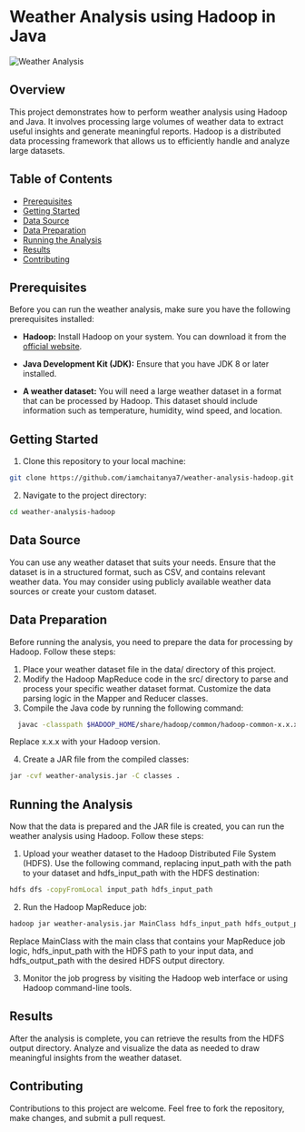 # Weather Analysis using Hadoop in Java

![Weather Analysis](https://www.google.com/url?sa=i&url=https%3A%2F%2Fcommons.wikimedia.org%2Fwiki%2FFile%3AHadoop_logo.svg&psig=AOvVaw1XyGI01AORo6_Wud2_mDa9&ust=1693748299696000&source=images&cd=vfe&opi=89978449&ved=0CBAQjRxqFwoTCOjlkqCGjIEDFQAAAAAdAAAAABAE)

## Overview

This project demonstrates how to perform weather analysis using Hadoop and Java. It involves processing large volumes of weather data to extract useful insights and generate meaningful reports. Hadoop is a distributed data processing framework that allows us to efficiently handle and analyze large datasets.

## Table of Contents

- [Prerequisites](#prerequisites)
- [Getting Started](#getting-started)
- [Data Source](#data-source)
- [Data Preparation](#data-preparation)
- [Running the Analysis](#running-the-analysis)
- [Results](#results)
- [Contributing](#contributing)

## Prerequisites

Before you can run the weather analysis, make sure you have the following prerequisites installed:

- **Hadoop:** Install Hadoop on your system. You can download it from the [official website](https://hadoop.apache.org/).

- **Java Development Kit (JDK):** Ensure that you have JDK 8 or later installed.

- **A weather dataset:** You will need a large weather dataset in a format that can be processed by Hadoop. This dataset should include information such as temperature, humidity, wind speed, and location.

## Getting Started

1. Clone this repository to your local machine:

```bash
git clone https://github.com/iamchaitanya7/weather-analysis-hadoop.git
```

2. Navigate to the project directory:

```bash
cd weather-analysis-hadoop
```

## Data Source
You can use any weather dataset that suits your needs. Ensure that the dataset is in a structured format, such as CSV, and contains relevant weather data. You may consider using publicly available weather data sources or create your custom dataset.

## Data Preparation
Before running the analysis, you need to prepare the data for processing by Hadoop. Follow these steps:

1. Place your weather dataset file in the data/ directory of this project.
2. Modify the Hadoop MapReduce code in the src/ directory to parse and process your specific weather dataset format. Customize the data parsing logic in the Mapper and Reducer classes.
3. Compile the Java code by running the following command:
   
```bash
  javac -classpath $HADOOP_HOME/share/hadoop/common/hadoop-common-x.x.x.jar:$HADOOP_HOME/share/hadoop/mapreduce/hadoop-mapreduce-client-core-x.x.x.jar -d classes src/*.java
```
Replace x.x.x with your Hadoop version.

4. Create a JAR file from the compiled classes:
   
```bash
jar -cvf weather-analysis.jar -C classes .
```

## Running the Analysis
Now that the data is prepared and the JAR file is created, you can run the weather analysis using Hadoop. Follow these steps:

1. Upload your weather dataset to the Hadoop Distributed File System (HDFS). Use the following command, replacing input_path with the path to your dataset and hdfs_input_path with the HDFS destination:

```bash
hdfs dfs -copyFromLocal input_path hdfs_input_path
```

2. Run the Hadoop MapReduce job:

```bash
hadoop jar weather-analysis.jar MainClass hdfs_input_path hdfs_output_path
```
Replace MainClass with the main class that contains your MapReduce job logic, hdfs_input_path with the HDFS path to your input data, and hdfs_output_path with the desired HDFS output directory.

3. Monitor the job progress by visiting the Hadoop web interface or using Hadoop command-line tools.

## Results
After the analysis is complete, you can retrieve the results from the HDFS output directory. Analyze and visualize the data as needed to draw meaningful insights from the weather dataset.

## Contributing
Contributions to this project are welcome. Feel free to fork the repository, make changes, and submit a pull request.
